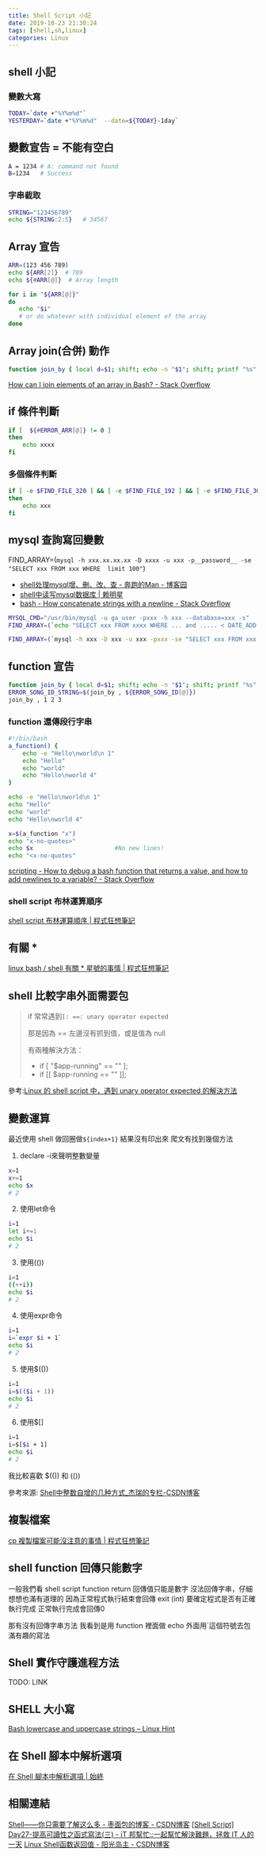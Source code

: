 ```yaml
---
title: Shell Script 小記
date: 2019-10-23 21:30:24
tags: [shell,sh,linux]
categories: Linux
---
```


## shell 小記

<!--more-->

### 變數大寫

```bash
TODAY=`date +"%Y%m%d"`
YESTERDAY=`date +"%Y%m%d"  --date=${TODAY}-1day`
```

## 變數宣告 = 不能有空白

```bash
A = 1234 # A: command not found
B=1234   # Success
```

### 字串截取

```bash
STRING="123456789"
echo ${STRING:2:5}   # 34567
```


## Array 宣告

```bash
ARR=(123 456 789)
echo ${ARR[2]}  # 789
echo ${#ARR[@]}  # Array length

for i in "${ARR[@]}"
do
   echo "$i"
   # or do whatever with individual element of the array
done
```

## Array join(合併) 動作

```bash
function join_by { local d=$1; shift; echo -n "$1"; shift; printf "%s" "${@/#/$d}"; }
```

[How can I join elements of an array in Bash? - Stack Overflow](https://stackoverflow.com/questions/1527049/how-can-i-join-elements-of-an-array-in-bash)


## if 條件判斷

```bash
if [  ${#ERROR_ARR[@]} != 0 ]
then
    echo xxxx
fi
```

### 多個條件判斷

```bash
if [ -e $FIND_FILE_320 ] && [ -e $FIND_FILE_192 ] && [ -e $FIND_FILE_30 ] && [  -e $FIND_FILE_ALBUM ]
then
    echo xxx
fi
```

## mysql 查詢寫回變數

FIND_ARRAY=(`mysql -h xxx.xx.xx.xx -D xxxx -u xxx -p__password__ -se "SELECT xxx FROM xxx WHERE  limit 100"`)

* [shell处理mysql增、删、改、查 - 奔跑的Man - 博客园](https://www.cnblogs.com/iforever/p/4459857.html)
* [shell中读写mysql数据库 | 赖明星](http://mingxinglai.com/cn/2013/01/use-mysql-in-shell/)
* [bash - How concatenate strings with a newline - Stack Overflow](https://stackoverflow.com/questions/49819640/how-concatenate-strings-with-a-newline)

```bash
MYSQL_CMD="/usr/bin/mysql -u ga_user -pxxx -h xxx --database=xxx -s"
FIND_ARRAY=(`echo "SELECT xxx FROM xxxx WHERE ... and ..... < DATE_ADD(now(),INTERVAL -3 DAY) ORDER BY id LIMIT 100" | ${MYSQL_CMD}`)

FIND_ARRAY=(`mysql -h xxx -D xxx -u xxx -pxxx -se "SELECT xxx FROM xxx WHERE xxx and DATE_ADD(now(),INTERVAL -3 DAY) LIMIT 100"`)
```

## function 宣告
```bash
function join_by { local d=$1; shift; echo -n "$1"; shift; printf "%s" "${@/#/$d}"; }
ERROR_SONG_ID_STRING=$(join_by , ${ERROR_SONG_ID[@]})
join_by , 1 2 3  
```

### function 還傳段行字串
```bash
#!/bin/bash
a_function() {
    echo -e "Hello\nworld\n 1"
    echo "Hello"
    echo "world"
    echo "Hello\nworld 4"
}

echo -e "Hello\nworld\n 1"
echo "Hello"
echo "world"
echo "Hello\nworld 4"

x=$(a_function "x")
echo "x-no-quotes>"
echo $x                       #No new lines!
echo "<x-no-quotes"

```
[scripting - How to debug a bash function that returns a value, and how to add newlines to a variable? - Stack Overflow](https://stackoverflow.com/questions/27872069/how-to-debug-a-bash-function-that-returns-a-value-and-how-to-add-newlines-to-a/27872114)

### shell script 布林運算順序

[shell script 布林運算順序 | 程式狂想筆記](http://localhost:4000/blog/2019/11/06/shell-script-%E5%B8%83%E6%9E%97%E9%81%8B%E7%AE%97%E9%A0%86%E5%BA%8F/)

## 有關 * 

[linux bash / shell 有關 * 星號的事情 | 程式狂想筆記](https://malagege.github.io/blog/2020/01/21/linux-bash-shell-%E6%9C%89%E9%97%9C-%E6%98%9F%E8%99%9F%E7%9A%84%E4%BA%8B%E6%83%85/)

## shell 比較字串外面需要包

> if 常常遇到`[: ==: unary operator expected`
> 
> 那是因為 == 左邊沒有抓到值，或是值為 null
> 
> 有兩種解決方法：
> * if [ "$app-running" == "" ];
> * if [[ $app-running == "" ]];

參考:[Linux 的 shell script 中，遇到 unary operator expected 的解決方法](https://medium.com/micheh/linux-%E7%9A%84-shell-script-%E4%B8%AD-%E9%81%87%E5%88%B0-unary-operator-expected-%E7%9A%84%E8%A7%A3%E6%B1%BA%E6%96%B9%E6%B3%95-3b4725d3fdf1)

## 變數運算

最近使用 shell 做回圈做`${index+1}`
結果沒有印出來
爬文有找到幾個方法

1. declare -i來聲明整數變量
```bash
x=1
x+=1
echo $x
# 2
```

2. 使用let命令

```bash
i=1
let i+=1
echo $i
# 2
```

3. 使用(())

```bash
i=1
((++i))
echo $i
# 2
```

4. 使用expr命令

```bash
i=1
i=`expr $i + 1`
echo $i
# 2
```

5. 使用$(())

```bash
i=1
i=$(($i + 1))
echo $i
# 2
```

6. 使用$[]

```bash
i=1
i=$[$i + 1]
echo $i
# 2
```

我比較喜歡 $(()) 和 (())

參考來源: [Shell中整数自增的几种方式_杰瑞的专栏-CSDN博客](https://blog.csdn.net/Jerry_1126/article/details/52336340)

## 複製檔案

[cp 複製檔案可能沒注意的事情 | 程式狂想筆記](https://malagege.github.io/blog/2020/01/10/cp-%E8%A4%87%E8%A3%BD%E6%AA%94%E6%A1%88%E5%8F%AF%E8%83%BD%E6%B2%92%E6%B3%A8%E6%84%8F%E7%9A%84%E4%BA%8B%E6%83%85/)

## shell function 回傳只能數字

一般我們看 shell script function return 回傳值只能是數字
沒法回傳字串，仔細想想也滿有道理的
因為正常程式執行結束會回傳 exit (int)
要確定程式是否有正確執行完成 正常執行完成會回傳0

那有沒有回傳字串方法
我看到是用 function 裡面做 echo 
外面用`這個符號去包
滿有趣的寫法


## Shell 實作守護進程方法

TODO: LINK 

## SHELL 大小寫

[Bash lowercase and uppercase strings – Linux Hint](https://linuxhint.com/bash_lowercase_uppercase_strings/)

## 在 Shell 腳本中解析選項 

[在 Shell 腳本中解析選項 | 始終](https://liam.page/2016/11/11/ways-to-parse-arguments-in-shell-script/)

## 相關連結
[Shell——你只需要了解这么多 - 枣面包的博客 - CSDN博客](https://blog.csdn.net/weixin_37490221/article/details/80869792)
[[Shell Script] Day27-提高可讀性之函式寫法(三) - iT 邦幫忙::一起幫忙解決難題，拯救 IT 人的一天](https://ithelp.ithome.com.tw/articles/10138639)
[Linux Shell函数返回值 - 阳光岛主 - CSDN博客](https://blog.csdn.net/ithomer/article/details/7954577)